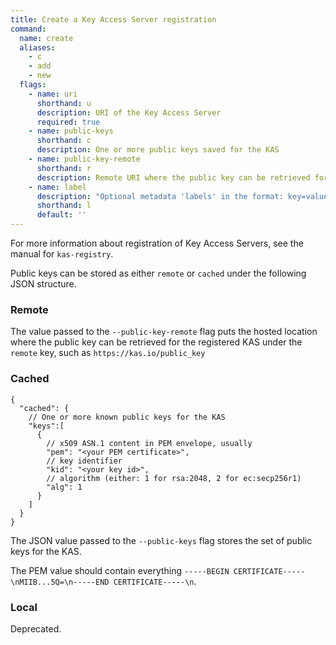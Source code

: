 ```yaml
---
title: Create a Key Access Server registration
command:
  name: create
  aliases:
    - c
    - add
    - new
  flags:
    - name: uri
      shorthand: u
      description: URI of the Key Access Server
      required: true
    - name: public-keys
      shorthand: c
      description: One or more public keys saved for the KAS
    - name: public-key-remote
      shorthand: r
      description: Remote URI where the public key can be retrieved for the KAS
    - name: label
      description: "Optional metadata 'labels' in the format: key=value"
      shorthand: l
      default: ''
---
```


For more information about registration of Key Access Servers, see the manual for `kas-registry`.

Public keys can be stored as either `remote` or `cached` under the following JSON structure.

### Remote

The value passed to the `--public-key-remote` flag puts the hosted location where the public key
can be retrieved for the registered KAS under the `remote` key, such as `https://kas.io/public_key`

### Cached

```json5
{
  "cached": {
    // One or more known public keys for the KAS
    "keys":[
      {
        // x509 ASN.1 content in PEM envelope, usually
        "pem": "<your PEM certificate>",
        // key identifier 
        "kid": "<your key id>",
        // algorithm (either: 1 for rsa:2048, 2 for ec:secp256r1)
        "alg": 1
      }
    ]
  }
}
```

The JSON value passed to the `--public-keys` flag stores the set of public keys for the KAS.

The PEM value should contain everything `-----BEGIN CERTIFICATE-----\nMIIB...5Q=\n-----END CERTIFICATE-----\n`.

### Local

Deprecated.
